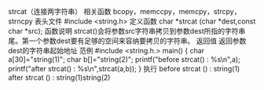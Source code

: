 strcat（连接两字符串）
相关函数
bcopy，memccpy，memcpy，strcpy，strncpy
表头文件
#include <string.h>
定义函数
char *strcat (char *dest,const char *src);
函数说明
strcat()会将参数src字符串拷贝到参数dest所指的字符串尾。第一个参数dest要有足够的空间来容纳要拷贝的字符串。
返回值
返回参数dest的字符串起始地址
范例
#include <string.h.>
main()
{
char a[30]="string(1)";
char b[]="string(2)";
printf("before strcat() : %s\n",a);
printf("after strcat() : %s\n",strcat(a,b));
}
执行
before strcat () : string(1)
after strcat () : string(1)string(2)